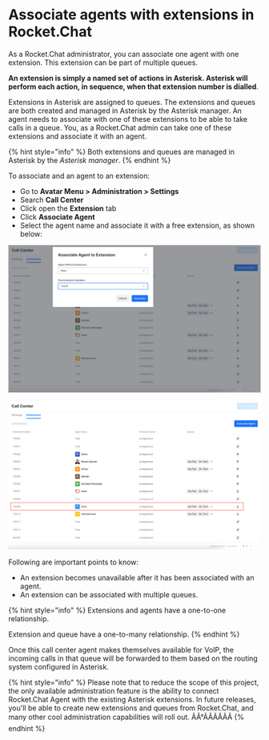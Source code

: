 # Associate agents with extensions in Rocket.Chat

As a Rocket.Chat administrator, you can associate one agent with one extension. This extension can be part of multiple queues.

**An extension is simply a named set of actions in Asterisk. Asterisk will perform each action, in sequence, when that extension number is dialled**.

Extensions in Asterisk are assigned to queues. The extensions and queues are both created and managed in Asterisk by the Asterisk manager. An agent needs to associate with one of these extensions to be able to take calls in a queue. You, as a Rocket.Chat admin can take one of these extensions and associate it with an agent.

{% hint style="info" %}
Both extensions and queues are managed in Asterisk by the _Asterisk manager_.
{% endhint %}

To associate and an agent to an extension:

* Go to **Avatar Menu > Administration > Settings**
* Search **Call Center**
* Click open the **Extension** tab
* Click **Associate Agent**
* Select the agent name and associate it with a free extension, as shown below:

![Agent to extension association](<../../../.gitbook/assets/image (654) (1) (1) (1).png>)

![Agent associated with the extension](<../../../.gitbook/assets/image (655) (1).png>)

Following are important points to know:

* An extension becomes unavailable after it has been associated with an agent.
* An extension can be associated with multiple queues.

{% hint style="info" %}
Extensions and agents have a one-to-one relationship.

Extension and queue have a one-to-many relationship.
{% endhint %}

Once this call center agent makes themselves available for VoIP, the incoming calls in that queue will be forwarded to them based on the routing system configured in Asterisk.

{% hint style="info" %}
Please note that to reduce the scope of this project, the only available administration feature is the ability to connect Rocket.Chat Agent with the existing Asterisk extensions. In future releases, you'll be able to create new extensions and queues from Rocket.Chat, and many other cool administration capabilities will roll out. ÃÂ°ÃÂÃÂÃÂ
{% endhint %}
